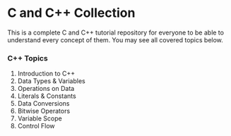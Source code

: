 # C and C++ Collection
This is a complete C and C++ tutorial repository for everyone to be able to understand every concept of them. You may see all covered topics below.

<h3>C++ Topics</h3>
<ol>
  <li>Introduction to C++</li>
  <li>Data Types & Variables</li>
  <li>Operations on Data</li>
  <li>Literals & Constants</li>
  <li>Data Conversions</li>
  <li>Bitwise Operators</li>
  <li>Variable Scope</li>
  <li>Control Flow</li>
</ol>

